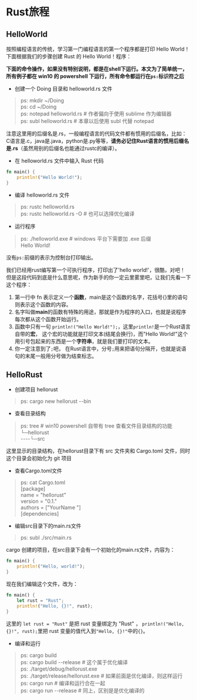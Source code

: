 # Rust旅程

## HelloWorld
按照编程语言的传统，学习第一门编程语言的第一个程序都是打印 Hello World！
下面根据我们的步骤创建 Rust 的 Hello World！程序：

**下面的命令操作，如果没有特别说明，都是在shell下运行。本文为了简单统一，所有例子都在 win10 的 powershell 下运行，所有命令都运行在`ps:`标识符之后**

- 创建一个 Doing 目录和 helloworld.rs 文件

> ps: mkdir ~/Doing  
> ps: cd ~/Doing  
> ps: notepad helloworld.rs # 作者偏向于使用 sublime 作为编辑器  
> ps: subl helloworld.rs # 本章以后使用 subl 代替 notepad  

注意这里用的后缀名是.rs，一般编程语言的代码文件都有惯用的后缀名，比如：
    C语言是.c，java是.java，python是.py等等，**请务必记住Rust语言的惯用后缀名是.rs**（虽然用别的后缀名也能通过rustc的编译）。 

- 在 helloworld.rs 文件中输入 Rust 代码

```rust
fn main() {
    println!("Hello World!");
}
```

- 编译 helloworld.rs 文件

> ps: rustc helloworld.rs  
> ps: rustc helloworld.rs -O # 也可以选择优化编译  

- 运行程序

> ps: ./helloworld.exe # windows 平台下需要加 .exe 后缀  
> Hello World!  

没有`ps:`前缀的表示为控制台打印输出。

我们已经用rust编写第一个可执行程序，打印出了'hello world!'，很酷，对吧！  
但是这段代码到底是什么意思呢，作为新手的你一定云里雾里吧，让我们先看一下这个程序：

1. 第一行中 fn 表示定义一个**函数**，main是这个函数的名字，花括号{}里的语句则表示这个函数的内容。
2. 名字叫做**main**的函数有特殊的用途，那就是作为程序的入口，也就是说程序每次都从这个函数开始运行。
3. 函数中只有一句 ```println!("Hello World!");```，这里```println!```是一个Rust语言自带的**宏**，
这个宏的功能就是打印文本(结尾会换行)，而"Hello World!"这个用引号包起来的东西是一个**字符串**，就是我们要打印的文本。
4. 你一定注意到了```;```吧， 在Rust语言中，分号```;```用来把语句分隔开，也就是说语句的末尾一般用分号做为结束标志。

## HelloRust

- 创建项目 hellorust

> ps: cargo new hellorust --bin  

- 查看目录结构

> ps: tree # win10 powershell 自带有 tree 查看文件目录结构的功能  
> └─hellorust  
> ----└─src  

这里显示的目录结构，在hellorust目录下有 src 文件夹和 Cargo.toml 文件，同时这个目录会初始化为 git 项目

- 查看Cargo.toml文件

> ps: cat Cargo.toml  
> [package]  
name = "hellorust"  
version = "0.1."  
authors = ["YourName <YourEmail>"]  
> [dependencies]

- 编辑src目录下的main.rs文件

> ps: subl ./src/main.rs

cargo 创建的项目，在src目录下会有一个初始化的main.rs文件，内容为：
```rust
fn main() {
    println!("Hello, world!");
}
```
现在我们编辑这个文件，改为：
```rust
fn main() {
    let rust = "Rust";
    println!("Hello, {}!", rust);
}
```
这里的 `let rust = "Rust"` 是把 rust 变量绑定为 "Rust" ，
`println!("Hello, {}!", rust);`里把 rust 变量的值代入到`"Hello, {}!"`中的`{}`。

- 编译和运行

> ps: cargo build  
> ps: cargo build --release # 这个属于优化编译  
> ps: ./target/debug/hellorust.exe  
> ps: ./target/release/hellorust.exe # 如果前面是优化编译，则这样运行  
> ps: cargo run # 编译和运行合在一起  
> ps: cargo run --release # 同上，区别是是优化编译的  